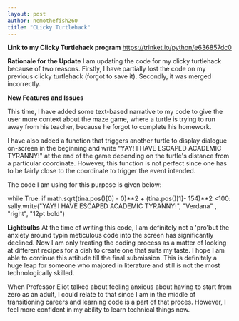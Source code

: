```yaml
---
layout: post
author: nemothefish260
title: "CLicky Turtlehack"
---
```


**Link to my Clicky Turtlehack program**
https://trinket.io/python/e636857dc0

**Rationale for the Update**
I am updating the code for my clicky turtlehack because of two reasons. Firstly, I have partially lost the code on my previous clicky turtlehack (forgot to save it).
Secondly, it was merged incorrectly.

**New Features and Issues**

This time, I have added some text-based narrative to my code to give the user more context about the maze game, where a turtle is trying to run away from his teacher,
because he forgot to complete his homework.

I have also added a function that triggers another turtle to display dialogue on-screen in the beginning and write "YAY! I HAVE ESCAPED ACADEMIC TYRANNY!" at the end of
the game depending on the turtle's distance from a particular coordinate. However, this function is not perfect since one has to be fairly close to the coordinate to 
trigger the event intended.

The code I am using for this purpose is given below:

  while True:
  if math.sqrt(tina.pos()[0] - 0)**2 + (tina.pos()[1]- 154)**2 <100:
    sally.write("YAY! I HAVE ESCAPED ACADEMIC TYRANNY!", "Verdana" , "right", "12pt bold")
    
**Lightbulbs**
At the time of writing this code, I am definitely not a 'pro'but the anxiety around typin meticulous code into the screen has significantly declined. Now I am only
treating the coding process as a matter of looking at different recipes for a dish to create one that suits my taste. I hope I am able to continue this attitude till
the final submission. This is definitely a huge leap for someone who majored in literature and still is not the most technologically skilled. 

When Professor Eliot talked about feeling anxious about having to start from zero as an adult, I could relate to that since I am in the middle of transitioning careers
and learning code is a part of that proces. However, I feel more confident in my ability to learn technical things now.
